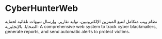 # CyberHunterWeb
نظام ويب متكامل لتتبع المبتزين الإلكترونيين، توليد تقارير، وإرسال تنبيهات تلقائية لحماية الضحايا.  بالإنجليزية: A comprehensive web system to track cyber blackmailers, generate reports, and send automatic alerts to protect victims.
